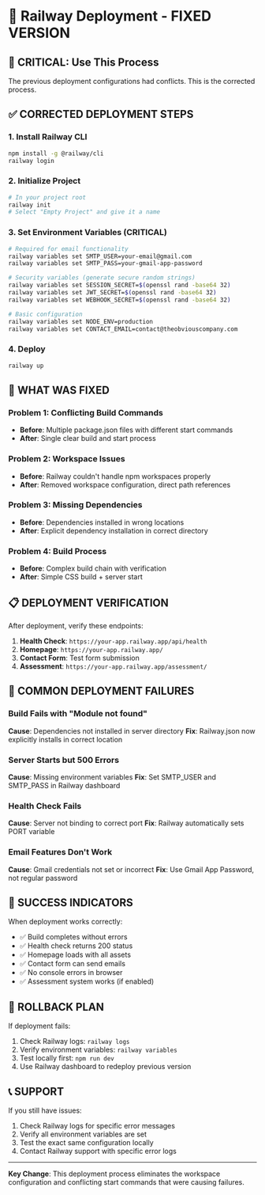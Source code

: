 # 🚂 Railway Deployment - FIXED VERSION

## 🚨 CRITICAL: Use This Process

The previous deployment configurations had conflicts. This is the corrected
process.

## ✅ CORRECTED DEPLOYMENT STEPS

### 1. Install Railway CLI

```bash
npm install -g @railway/cli
railway login
```

### 2. Initialize Project

```bash
# In your project root
railway init
# Select "Empty Project" and give it a name
```

### 3. Set Environment Variables (CRITICAL)

```bash
# Required for email functionality
railway variables set SMTP_USER=your-email@gmail.com
railway variables set SMTP_PASS=your-gmail-app-password

# Security variables (generate secure random strings)
railway variables set SESSION_SECRET=$(openssl rand -base64 32)
railway variables set JWT_SECRET=$(openssl rand -base64 32)
railway variables set WEBHOOK_SECRET=$(openssl rand -base64 32)

# Basic configuration
railway variables set NODE_ENV=production
railway variables set CONTACT_EMAIL=contact@theobviouscompany.com
```

### 4. Deploy

```bash
railway up
```

## 🔧 WHAT WAS FIXED

### **Problem 1: Conflicting Build Commands**

- **Before**: Multiple package.json files with different start commands
- **After**: Single clear build and start process

### **Problem 2: Workspace Issues**

- **Before**: Railway couldn't handle npm workspaces properly
- **After**: Removed workspace configuration, direct path references

### **Problem 3: Missing Dependencies**

- **Before**: Dependencies installed in wrong locations
- **After**: Explicit dependency installation in correct directory

### **Problem 4: Build Process**

- **Before**: Complex build chain with verification
- **After**: Simple CSS build + server start

## 📋 DEPLOYMENT VERIFICATION

After deployment, verify these endpoints:

1. **Health Check**: `https://your-app.railway.app/api/health`
2. **Homepage**: `https://your-app.railway.app/`
3. **Contact Form**: Test form submission
4. **Assessment**: `https://your-app.railway.app/assessment/`

## 🚨 COMMON DEPLOYMENT FAILURES

### **Build Fails with "Module not found"**

**Cause**: Dependencies not installed in server directory **Fix**: Railway.json
now explicitly installs in correct location

### **Server Starts but 500 Errors**

**Cause**: Missing environment variables **Fix**: Set SMTP_USER and SMTP_PASS in
Railway dashboard

### **Health Check Fails**

**Cause**: Server not binding to correct port **Fix**: Railway automatically
sets PORT variable

### **Email Features Don't Work**

**Cause**: Gmail credentials not set or incorrect **Fix**: Use Gmail App
Password, not regular password

## 🎯 SUCCESS INDICATORS

When deployment works correctly:

- ✅ Build completes without errors
- ✅ Health check returns 200 status
- ✅ Homepage loads with all assets
- ✅ Contact form can send emails
- ✅ No console errors in browser
- ✅ Assessment system works (if enabled)

## 🔄 ROLLBACK PLAN

If deployment fails:

1. Check Railway logs: `railway logs`
2. Verify environment variables: `railway variables`
3. Test locally first: `npm run dev`
4. Use Railway dashboard to redeploy previous version

## 📞 SUPPORT

If you still have issues:

1. Check Railway logs for specific error messages
2. Verify all environment variables are set
3. Test the exact same configuration locally
4. Contact Railway support with specific error logs

---

**Key Change**: This deployment process eliminates the workspace configuration
and conflicting start commands that were causing failures.
